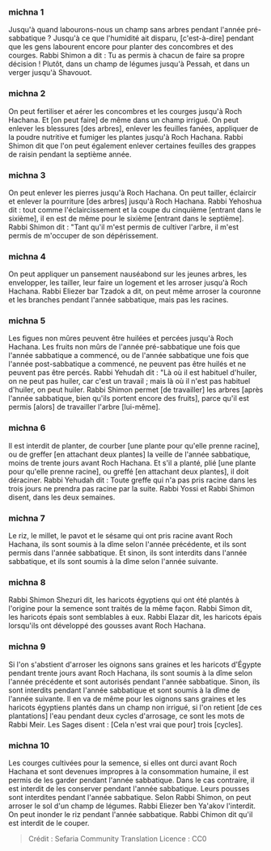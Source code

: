 
### michna 1
Jusqu'à quand labourons-nous un champ sans arbres pendant l'année pré-sabbatique ? Jusqu'à ce que l'humidité ait disparu, [c'est-à-dire] pendant que les gens labourent encore pour planter des concombres et des courges. Rabbi Shimon a dit : Tu as permis à chacun de faire sa propre décision ! Plutôt, dans un champ de légumes jusqu'à Pessah, et dans un verger jusqu'à Shavouot.

### michna 2
On peut fertiliser et aérer les concombres et les courges jusqu'à Roch Hachana. Et [on peut faire] de même dans un champ irrigué. On peut enlever les blessures [des arbres], enlever les feuilles fanées, appliquer de la poudre nutritive et fumiger les plantes jusqu'à Roch Hachana. Rabbi Shimon dit que l'on peut également enlever certaines feuilles des grappes de raisin pendant la septième année.

### michna 3
On peut enlever les pierres jusqu'à Roch Hachana. On peut tailler, éclaircir et enlever la pourriture [des arbres] jusqu'à Roch Hachana. Rabbi Yehoshua dit : tout comme l'éclaircissement et la coupe du cinquième [entrant dans le sixième], il en est de même pour le sixième [entrant dans le septième]. Rabbi Shimon dit : "Tant qu'il m'est permis de cultiver l'arbre, il m'est permis de m'occuper de son dépérissement.

### michna 4
On peut appliquer un pansement nauséabond sur les jeunes arbres, les envelopper, les tailler, leur faire un logement et les arroser jusqu'à Roch Hachana. Rabbi Eliezer bar Tzadok a dit, on peut même arroser la couronne et les branches pendant l'année sabbatique, mais pas les racines.

### michna 5
Les figues non mûres peuvent être huilées et percées jusqu'à Roch Hachana. Les fruits non mûrs de l'année pré-sabbatique une fois que l'année sabbatique a commencé, ou de l'année sabbatique une fois que l'année post-sabbatique a commencé, ne peuvent pas être huilés et ne peuvent pas être percés. Rabbi Yehudah dit : "Là où il est habituel d'huiler, on ne peut pas huiler, car c'est un travail ; mais là où il n'est pas habituel d'huiler, on peut huiler. Rabbi Shimon permet [de travailler] les arbres [après l'année sabbatique, bien qu'ils portent encore des fruits], parce qu'il est permis [alors] de travailler l'arbre [lui-même].

### michna 6
Il est interdit de planter, de courber [une plante pour qu'elle prenne racine], ou de greffer [en attachant deux plantes] la veille de l'année sabbatique, moins de trente jours avant Roch Hachana. Et s'il a planté, plié [une plante pour qu'elle prenne racine], ou greffé [en attachant deux plantes], il doit déraciner. Rabbi Yehudah dit : Toute greffe qui n'a pas pris racine dans les trois jours ne prendra pas racine par la suite. Rabbi Yossi et Rabbi Shimon disent, dans les deux semaines.

### michna 7
Le riz, le millet, le pavot et le sésame qui ont pris racine avant Roch Hachana, ils sont soumis à la dîme selon l'année précédente, et ils sont permis dans l'année sabbatique. Et sinon, ils sont interdits dans l'année sabbatique, et ils sont soumis à la dîme selon l'année suivante.

### michna 8
Rabbi Shimon Shezuri dit, les haricots égyptiens qui ont été plantés à l'origine pour la semence sont traités de la même façon. Rabbi Simon dit, les haricots épais sont semblables à eux. Rabbi Elazar dit, les haricots épais lorsqu'ils ont développé des gousses avant Roch Hachana.

### michna 9
Si l'on s'abstient d'arroser les oignons sans graines et les haricots d'Égypte pendant trente jours avant Roch Hachana, ils sont soumis à la dîme selon l'année précédente et sont autorisés pendant l'année sabbatique. Sinon, ils sont interdits pendant l'année sabbatique et sont soumis à la dîme de l'année suivante. Il en va de même pour les oignons sans graines et les haricots égyptiens plantés dans un champ non irrigué, si l'on retient [de ces plantations] l'eau pendant deux cycles d'arrosage, ce sont les mots de Rabbi Meir. Les Sages disent : [Cela n'est vrai que pour] trois [cycles].

### michna 10
Les courges cultivées pour la semence, si elles ont durci avant Roch Hachana et sont devenues impropres à la consommation humaine, il est permis de les garder pendant l'année sabbatique. Dans le cas contraire, il est interdit de les conserver pendant l'année sabbatique. Leurs pousses sont interdites pendant l'année sabbatique. Selon Rabbi Shimon, on peut arroser le sol d'un champ de légumes. Rabbi Eliezer ben Ya'akov l'interdit. On peut inonder le riz pendant l'année sabbatique. Rabbi Chimon dit qu'il est interdit de le couper.

>Crédit : Sefaria Community Translation
>Licence : CC0